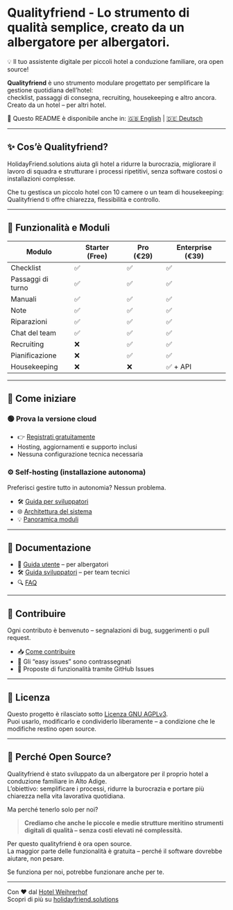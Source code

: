 # Qualityfriend - Lo strumento di qualità semplice, creato da un albergatore per albergatori.

💡 Il tuo assistente digitale per piccoli hotel a conduzione familiare, ora open source!

**Qualityfriend** è uno strumento modulare progettato per semplificare la gestione quotidiana dell’hotel:  
checklist, passaggi di consegna, recruiting, housekeeping e altro ancora.  
Creato da un hotel – per altri hotel.

📘 Questo README è disponibile anche in: [🇬🇧 English](README.md) | [🇩🇪 Deutsch](README.de.md)

---

## ✨ Cos’è Qualityfriend?

HolidayFriend.solutions aiuta gli hotel a ridurre la burocrazia, migliorare il lavoro di squadra e strutturare i processi ripetitivi, senza software costosi o installazioni complesse.

Che tu gestisca un piccolo hotel con 10 camere o un team di housekeeping:  
Qualityfriend ti offre chiarezza, flessibilità e controllo.

---

## 🧩 Funzionalità e Moduli

| Modulo            | Starter (Free) | Pro (€29) | Enterprise (€39) |
|-------------------|----------------|-----------|------------------|
| Checklist          | ✅              | ✅         | ✅               |
| Passaggi di turno  | ✅              | ✅         | ✅               |
| Manuali            | ✅              | ✅         | ✅               |
| Note               | ✅              | ✅         | ✅               |
| Riparazioni        | ✅              | ✅         | ✅               |
| Chat del team      | ✅              | ✅         | ✅               |
| Recruiting         | ❌              | ✅         | ✅               |
| Pianificazione     | ❌              | ✅         | ✅               |
| Housekeeping       | ❌              | ❌         | ✅ + API         |

---

## 🚀 Come iniziare

### 🟢 Prova la versione cloud
- 👉 [Registrati gratuitamente](https://qualityfriend.solutions)
- Hosting, aggiornamenti e supporto inclusi
- Nessuna configurazione tecnica necessaria

### ⚙️ Self-hosting (installazione autonoma)
Preferisci gestire tutto in autonomia? Nessun problema.

- 🛠️ [Guida per sviluppatori](docs/dev-setup.md)
- 🌐 [Architettura del sistema](docs/architecture.md)
- 💡 [Panoramica moduli](docs/modules.md)

---

## 📘 Documentazione

- 📖 [Guida utente](docs/user-setup.md) – per albergatori
- 🛠️ [Guida sviluppatori](docs/dev-setup.md) – per team tecnici
- 🔍 [FAQ](docs/faq.md)

---

## 🤝 Contribuire

Ogni contributo è benvenuto – segnalazioni di bug, suggerimenti o pull request.

- 📥 [Come contribuire](CONTRIBUTING.md)
- 🧩 Gli “easy issues” sono contrassegnati
- 🔄 Proposte di funzionalità tramite GitHub Issues

---

## 📃 Licenza

Questo progetto è rilasciato sotto [Licenza GNU AGPLv3](LICENSE).  
Puoi usarlo, modificarlo e condividerlo liberamente – a condizione che le modifiche restino open source.

---

## 🙌 Perché Open Source?

Qualityfriend è stato sviluppato da un albergatore per il proprio hotel a conduzione familiare in Alto Adige.  
L’obiettivo: semplificare i processi, ridurre la burocrazia e portare più chiarezza nella vita lavorativa quotidiana.

Ma perché tenerlo solo per noi?

> **Crediamo che anche le piccole e medie strutture meritino strumenti digitali di qualità – senza costi elevati né complessità.**

Per questo qualityfriend è ora open source.  
La maggior parte delle funzionalità è gratuita – perché il software dovrebbe aiutare, non pesare.

Se funziona per noi, potrebbe funzionare anche per te.

---

Con ❤️ dal [Hotel Weihrerhof](https://www.weihrerhof.com)  
Scopri di più su [holidayfriend.solutions](https://holidayfriend.solutions)
